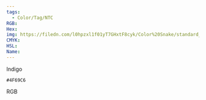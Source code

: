 ```yaml
---
tags:
  - Color/Tag/NTC
RGB:
Hex:
img: https://filedn.com/l0hpzxl1f01yT7GHxtF8cyk/Color%20Snake/standard_csv_to_svg/4F69C6.svg
CMYK:
HSL:
Name:
---
```

Indigo
```palette
#4F69C6
```
RGB
